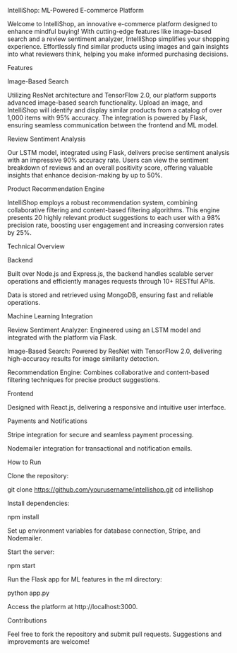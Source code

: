 IntelliShop: ML-Powered E-commerce Platform

Welcome to IntelliShop, an innovative e-commerce platform designed to enhance mindful buying! With cutting-edge features like image-based search and a review sentiment analyzer, IntelliShop simplifies your shopping experience. Effortlessly find similar products using images and gain insights into what reviewers think, helping you make informed purchasing decisions.

Features

Image-Based Search

Utilizing ResNet architecture and TensorFlow 2.0, our platform supports advanced image-based search functionality. Upload an image, and IntelliShop will identify and display similar products from a catalog of over 1,000 items with 95% accuracy. The integration is powered by Flask, ensuring seamless communication between the frontend and ML model.

Review Sentiment Analysis

Our LSTM model, integrated using Flask, delivers precise sentiment analysis with an impressive 90% accuracy rate. Users can view the sentiment breakdown of reviews and an overall positivity score, offering valuable insights that enhance decision-making by up to 50%.

Product Recommendation Engine

IntelliShop employs a robust recommendation system, combining collaborative filtering and content-based filtering algorithms. This engine presents 20 highly relevant product suggestions to each user with a 98% precision rate, boosting user engagement and increasing conversion rates by 25%.

Technical Overview

Backend

Built over Node.js and Express.js, the backend handles scalable server operations and efficiently manages requests through 10+ RESTful APIs.

Data is stored and retrieved using MongoDB, ensuring fast and reliable operations.

Machine Learning Integration

Review Sentiment Analyzer: Engineered using an LSTM model and integrated with the platform via Flask.

Image-Based Search: Powered by ResNet with TensorFlow 2.0, delivering high-accuracy results for image similarity detection.

Recommendation Engine: Combines collaborative and content-based filtering techniques for precise product suggestions.

Frontend

Designed with React.js, delivering a responsive and intuitive user interface.

Payments and Notifications

Stripe integration for secure and seamless payment processing.

Nodemailer integration for transactional and notification emails.

How to Run

Clone the repository:

git clone https://github.com/yourusername/intellishop.git
cd intellishop

Install dependencies:

npm install

Set up environment variables for database connection, Stripe, and Nodemailer.

Start the server:

npm start

Run the Flask app for ML features in the ml directory:

python app.py

Access the platform at http://localhost:3000.

Contributions

Feel free to fork the repository and submit pull requests. Suggestions and improvements are welcome!
